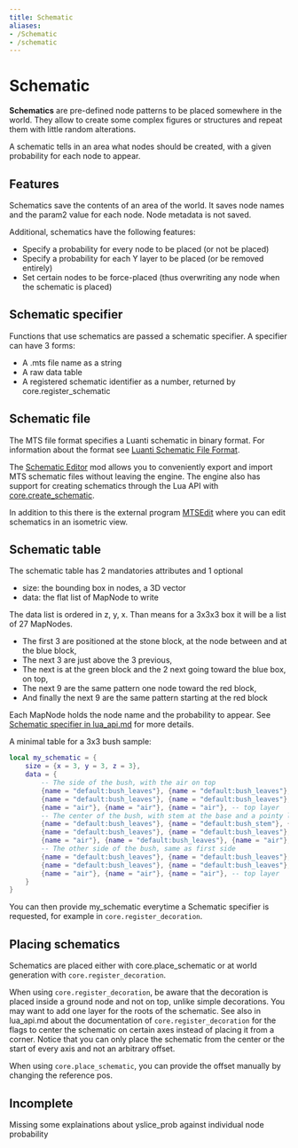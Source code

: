 ```yaml
---
title: Schematic
aliases:
- /Schematic
- /schematic
---
```


# Schematic
**Schematics** are pre-defined node patterns to be placed somewhere in the world. They allow to create some complex figures or structures and repeat them with little random alterations.

A schematic tells in an area what nodes should be created, with a given probability for each node to appear.

## Features
Schematics save the contents of an area of the world. It saves node names and the param2 value for each node. Node metadata is not saved.

Additional, schematics have the following features:

* Specify a probability for every node to be placed (or not be placed)
* Specify a probability for each Y layer to be placed (or be removed entirely)
* Set certain nodes to be force-placed (thus overwriting any node when the schematic is placed)

## Schematic specifier
Functions that use schematics are passed a schematic specifier. A specifier can have 3 forms:

* A .mts file name as a string
* A raw data table
* A registered schematic identifier as a number, returned by core.register_schematic

## Schematic file
The MTS file format specifies a Luanti schematic in binary format. For information about the format see [Luanti Schematic File Format](/about/luanti-schematic-file-format/).

The [Schematic Editor](https://content.luanti.org/packages/Wuzzy/schemedit/) mod allows you to conveniently export and import MTS schematic files without leaving the engine. The engine also has support for creating schematics through the Lua API with [core.create_schematic](https://api.luanti.org/core-namespace-reference/#schematics).

In addition to this there is the external program [MTSEdit](https://gitlab.com/bztsrc/mtsedit) where you can edit schematics in an isometric view.

## Schematic table
The schematic table has 2 mandatories attributes and 1 optional

* size: the bounding box in nodes, a 3D vector
* data: the flat list of MapNode to write

The data list is ordered in z, y, x. Than means for a 3x3x3 box it will be a list of 27 MapNodes.

* The first 3 are positioned at the stone block, at the node between and at the blue block,
* The next 3 are just above the 3 previous,
* The next is at the green block and the 2 next going toward the blue box, on top,
* The next 9 are the same pattern one node toward the red block,
* And finally the next 9 are the same pattern starting at the red block

Each MapNode holds the node name and the probability to appear. See [Schematic specifier in lua_api.md](https://github.com/luanti-org/luanti/blob/master/doc/lua_api.md#schematic-specifier) for more details.

A minimal table for a 3x3 bush sample:

```lua
local my_schematic = {
	size = {x = 3, y = 3, z = 3},
	data = {
		-- The side of the bush, with the air on top
		{name = "default:bush_leaves"}, {name = "default:bush_leaves"}, {name = "default:bush_leaves"}, -- lower layer
		{name = "default:bush_leaves"}, {name = "default:bush_leaves"}, {name = "default:bush_leaves"}, -- middle layer
		{name = "air"}, {name = "air"}, {name = "air"}, -- top layer
		-- The center of the bush, with stem at the base and a pointy leave 2 nodes above
		{name = "default:bush_leaves"}, {name = "default:bush_stem"}, {name = "default:bush_leaves"}, -- lower layer
		{name = "default:bush_leaves"}, {name = "default:bush_leaves"}, {name = "default:bush_leaves"}, -- middle layer
		{name = "air"}, {name = "default:bush_leaves"}, {name = "air"}, -- top layer
		-- The other side of the bush, same as first side
		{name = "default:bush_leaves"}, {name = "default:bush_leaves"}, {name = "default:bush_leaves"}, -- lower layer
		{name = "default:bush_leaves"}, {name = "default:bush_leaves"}, {name = "default:bush_leaves"}, -- middle layer
		{name = "air"}, {name = "air"}, {name = "air"}, -- top layer
	}
}
```
You can then provide my_schematic everytime a Schematic specifier is requested, for example in `core.register_decoration`.

## Placing schematics
Schematics are placed either with core.place_schematic or at world generation with `core.register_decoration`.

When using `core.register_decoration`, be aware that the decoration is placed inside a ground node and not on top, unlike simple decorations. You may want to add one layer for the roots of the schematic. See also in lua_api.md about the documentation of `core.register_decoration` for the flags to center the schematic on certain axes instead of placing it from a corner. Notice that you can only place the schematic from the center or the start of every axis and not an arbitrary offset.

When using `core.place_schematic`, you can provide the offset manually by changing the reference pos.

## Incomplete
Missing some explainations about yslice_prob against individual node probability
